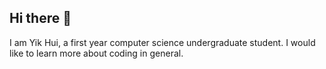 ## Hi there 👋

I am Yik Hui, a first year computer science undergraduate student.
I would like to learn more about coding in general.
